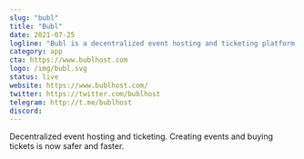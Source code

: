 ```yaml
---
slug: "bubl"
title: "Bubl"
date: 2021-07-25
logline: "Bubl is a decentralized event hosting and ticketing platform built on the Solana blockchain"
category: app
cta: https://www.bublhost.com
logo: /img/bubl.svg
status: live
website: https://www.bublhost.com/
twitter: https://twitter.com/bublhost
telegram: http://t.me/bublhost
discord:
---
```


Decentralized event hosting and ticketing. Creating events and buying tickets is now safer and faster.
